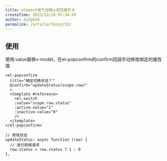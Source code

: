 ```yaml
---
title: element用气泡确认框包裹开关
createTime: 2022/12/18 07:34:30
author: djdg626
permalink: /article/lbzajc33/
---
```

## 使用
使用:value替换v-model，在el-popconfirm的confirm回调手动修改绑定的属性值
```vue
<el-popconfirm
  title="确定切换状态？"
  @confirm="updateStatus(scope.row)"
  >
  <template #reference>
    <el-switch
    :value="scope.row.status"
    :active-value="1"
    :inactive-value="0"
    />
  </template>
</el-popconfirm>
```
```vue
// 修改状态
updateStatus: async function (row) {
  // 进行网络请求
  row.status = row.status ? 1 : 0
},
```
